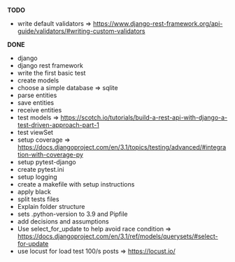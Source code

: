 **TODO**
- write default validators => https://www.django-rest-framework.org/api-guide/validators/#writing-custom-validators

**DONE**
- django
- django rest framework
- write the first basic test
- create models
- choose a simple database => sqlite
- parse entities
- save entities
- receive entities
- test models => https://scotch.io/tutorials/build-a-rest-api-with-django-a-test-driven-approach-part-1
- test viewSet
- setup coverage => https://docs.djangoproject.com/en/3.1/topics/testing/advanced/#integration-with-coverage-py
- setup pytest-django
- create pytest.ini
- setup logging
- create a makefile with setup instructions
- apply black
- split tests files
- Explain folder structure
- sets .python-version to 3.9 and Pipfile
- add decisions and assumptions
- Use select_for_update to help avoid race condition => https://docs.djangoproject.com/en/3.1/ref/models/querysets/#select-for-update
- use locust for load test 100/s posts => https://locust.io/
